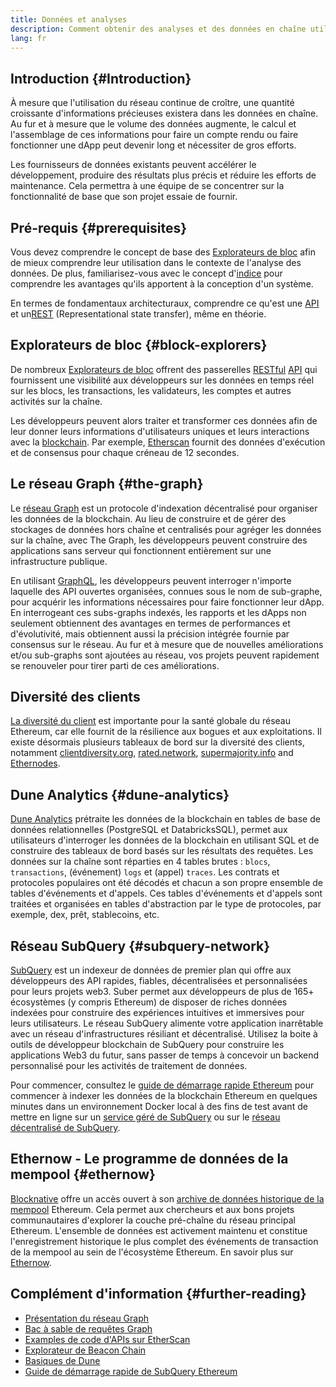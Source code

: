 ```yaml
---
title: Données et analyses
description: Comment obtenir des analyses et des données en chaîne utiles pour vos dApps
lang: fr
---
```


## Introduction {#Introduction}

À mesure que l'utilisation du réseau continue de croître, une quantité croissante d'informations précieuses existera dans les données en chaîne. Au fur et à mesure que le volume des données augmente, le calcul et l'assemblage de ces informations pour faire un compte rendu ou faire fonctionner une dApp peut devenir long et nécessiter de gros efforts.

Les fournisseurs de données existants peuvent accélérer le développement, produire des résultats plus précis et réduire les efforts de maintenance. Cela permettra à une équipe de se concentrer sur la fonctionnalité de base que son projet essaie de fournir.

## Pré-requis {#prerequisites}

Vous devez comprendre le concept de base des [Explorateurs de bloc](/developers/docs/data-and-analytics/block-explorers/) afin de mieux comprendre leur utilisation dans le contexte de l'analyse des données. De plus, familiarisez-vous avec le concept d'[indice](/glossary/#index) pour comprendre les avantages qu'ils apportent à la conception d'un système.

En termes de fondamentaux architecturaux, comprendre ce qu'est une [API](https://www.wikipedia.org/wiki/API) et un[REST](https://www.wikipedia.org/wiki/Representational_state_transfer) (Representational state transfer), même en théorie.

## Explorateurs de bloc {#block-explorers}

De nombreux [Explorateurs de bloc](/developers/docs/data-and-analytics/block-explorers/) offrent des passerelles [RESTful](https://www.wikipedia.org/wiki/Representational_state_transfer) [API](https://www.wikipedia.org/wiki/API) qui fournissent une visibilité aux développeurs sur les données en temps réel sur les blocs, les transactions, les validateurs, les comptes et autres activités sur la chaîne.

Les développeurs peuvent alors traiter et transformer ces données afin de leur donner leurs informations d'utilisateurs uniques et leurs interactions avec la [blockchain](/glossary/#blockchain). Par exemple, [Etherscan](https://etherscan.io) fournit des données d'exécution et de consensus pour chaque créneau de 12 secondes.

## Le réseau Graph {#the-graph}

Le [réseau Graph](https://thegraph.com/) est un protocole d'indexation décentralisé pour organiser les données de la blockchain. Au lieu de construire et de gérer des stockages de données hors chaîne et centralisés pour agréger les données sur la chaîne, avec The Graph, les développeurs peuvent construire des applications sans serveur qui fonctionnent entièrement sur une infrastructure publique.

En utilisant [GraphQL](https://graphql.org/), les développeurs peuvent interroger n'importe laquelle des API ouvertes organisées, connues sous le nom de sub-graphe, pour acquérir les informations nécessaires pour faire fonctionner leur dApp. En interrogeant ces subs-graphs indexés, les rapports et les dApps non seulement obtiennent des avantages en termes de performances et d'évolutivité, mais obtiennent aussi la précision intégrée fournie par consensus sur le réseau. Au fur et à mesure que de nouvelles améliorations et/ou sub-graphs sont ajoutées au réseau, vos projets peuvent rapidement se renouveler pour tirer parti de ces améliorations.

## Diversité des clients

[La diversité du client](/developers/docs/nodes-and-clients/client-diversity/) est importante pour la santé globale du réseau Ethereum, car elle fournit de la résilience aux bogues et aux exploitations. Il existe désormais plusieurs tableaux de bord sur la diversité des clients, notamment [clientdiversity.org](https://clientdiversity.org/), [rated.network](https://www.rated.network), [supermajority.info](https://supermajority.info//) and [Ethernodes](https://ethernodes.org/).

## Dune Analytics {#dune-analytics}

[Dune Analytics](https://dune.com/) prétraite les données de la blockchain en tables de base de données relationnelles (PostgreSQL et DatabricksSQL), permet aux utilisateurs d'interroger les données de la blockchain en utilisant SQL et de construire des tableaux de bord basés sur les résultats des requêtes. Les données sur la chaîne sont réparties en 4 tables brutes : `blocs`, `transactions`, (événement) `logs` et (appel) `traces`. Les contrats et protocoles populaires ont été décodés et chacun a son propre ensemble de tables d'événements et d'appels. Ces tables d'événements et d'appels sont traitées et organisées en tables d'abstraction par le type de protocoles, par exemple, dex, prêt, stablecoins, etc.

## Réseau SubQuery {#subquery-network}

[SubQuery](https://subquery.network/) est un indexeur de données de premier plan qui offre aux développeurs des API rapides, fiables, décentralisées et personnalisées pour leurs projets web3. Suber permet aux développeurs de plus de 165+ écosystèmes (y compris Ethereum) de disposer de riches données indexées pour construire des expériences intuitives et immersives pour leurs utilisateurs. Le réseau SubQuery alimente votre application inarrêtable avec un réseau d'infrastructures résiliant et décentralisé. Utilisez la boite à outils de développeur blockchain de SubQuery pour construire les applications Web3 du futur, sans passer de temps à concevoir un backend personnalisé pour les activités de traitement de données.

Pour commencer, consultez le [guide de démarrage rapide Ethereum](https://academy.subquery.network/quickstart/quickstart_chains/ethereum-gravatar.html) pour commencer à indexer les données de la blockchain Ethereum en quelques minutes dans un environnement Docker local à des fins de test avant de mettre en ligne sur un [service géré de SubQuery](https://managedservice.subquery.network/) ou sur le [réseau décentralisé de SubQuery](https://app.subquery.network/dashboard).

## Ethernow - Le programme de données de la mempool {#ethernow}
[Blocknative](https://www.blocknative.com/) offre un accès ouvert à son [archive de données historique de la mempool](https://www.ethernow.xyz/mempool-data-archive) Ethereum. Cela permet aux chercheurs et aux bons projets communautaires d'explorer la couche pré-chaîne du réseau principal Ethereum. L'ensemble de données est activement maintenu et constitue l'enregistrement historique le plus complet des événements de transaction de la mempool au sein de l'écosystème Ethereum. En savoir plus sur [Ethernow](https://www.ethernow.xyz/).

## Complément d'information {#further-reading}

- [Présentation du réseau Graph](https://thegraph.com/docs/en/about/network/)
- [Bac à sable de requêtes Graph](https://thegraph.com/explorer/subgraph/graphprotocol/graph-network-mainnet?version=current)
- [Examples de code d'APIs sur EtherScan](https://etherscan.io/apis#contracts)
- [Explorateur de Beacon Chain](https://beaconcha.in)
- [Basiques de Dune](https://docs.dune.com/#dune-basics)
- [Guide de démarrage rapide de SubQuery Ethereum](https://academy.subquery.network/indexer/quickstart/quickstart_chains/ethereum-gravatar.html)
